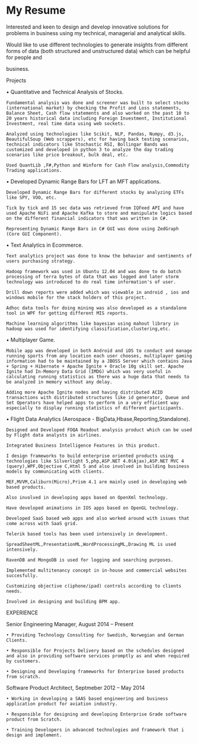 ---
---

# My Resume

Interested and keen to design and develop innovative solutions for problems in business using my technical, managerial and analytical skills. 

Would like to use different technologies to generate insights from different forms of data (both structured and unstructured data) which can be helpful for people and 

business.

Projects

• Quantitative and Technical Analysis of Stocks.
    
    Fundamental analysis was done and screener was built to select stocks (international market) by checking the Profit and Loss statements, Balance Sheet, Cash flow statements and also worked on the past 10 to 20 years historical data including Foreign Investment, Institutional Investment, real time data using web sockets.
    
    Analyzed using technologies like Scikit, NLP, Pandas, Numpy, d3.js, BeautifulSoup (Web scrappers), etc for having back testing scenarios, technical indicators like Stochastic RSI, Bollingar Bands was customized and developed in python 3 to analyze the day trading scenarios like price breakout, bulk deal, etc.

    Used QuantLib ,F#,Python and Winform for Cash Flow analysis,Commodity Trading applications.

• Developed Dynamic Range Bars for LFT an MFT applications.

    Developed Dynamic Range Bars for different stocks by analyzing ETFs like SPY, VOO, etc.

    Tick by tick and 15 sec data was retrieved from IQFeed API and have used Apache NiFi and Apache Kafka to store and manipulate logics based on the different financial indicators that was written in C#.

    Representing Dynamic Range Bars in C# GUI was done using ZedGraph (Core GUI Component).

• Text Analytics in Ecommerce.

    Text analytics project was done to know the behavior and sentiments of users purchasing strategy.

    Hadoop framework was used in Ubuntu 12.04 and was done to do batch processing of terra bytes of data that was logged and later storm technology was introduced to do real time information's of user.

    Drill down reports were added which was viewable in android , ios and windows mobile for the stack holders of this project.

    Adhoc data tools for doing mining was also developed as a standalone tool in WPF for getting different MIS reports.

    Machine learning algorithms like bayesian using mahout library in hadoop was used for identifying classification,clustering,etc.

• Multiplayer Game.

    Mobile app was developed in both Android and iOS to conduct and manage running sports from any location each user chooses, multiplayer gaming information had to be maintained by a JBOSS Server which contains Java + Spring + Hibernate + Apache Ignite + Oracle 10g skill set. Apache Ignite had In-Memory Data Grid (IMDG) which was very useful in calculating running statistics as there was a huge data that needs to be analyzed in memory without any delay.

    Adding more Apache Ignite nodes and having distributed ACID transactions with distributed structures like id generator, Queue and Set Operators have helped apps to perform in a very efficient way especially to display running statistics of different participants.

• Flight Data Analytics (Aerospace - BigData,Hbase,Reporting,Standalone).

    Designed and Developed FOQA Readout analysis product which can be used by Flight data analysts in airlines.

    Integrated Business Intelligence Features in this product.

    I design frameworks to build enterprise oriented products using technologies like Silverlight 5,php,ASP.NET 4.0(Ajax),ASP.NET MVC 4 (query),WPF,Objective C,Html 5 and also involved in building business models by communicating with clients.

    MEF,MVVM,Caliburn(Micro),Prism 4.1 are mainly used in developing web based products.

    Also involved in developing apps based on OpenXml technology.

    Have developed animations in IOS apps based on OpenGL technology.

    Developed SaaS based web apps and also worked around with issues that come across with SaaS grid.

    Telerik based tools has been used intensively in development.

    SpreadSheetML,PresentationML,WordProcessingML,Drawing ML is used intensively.

    RavenDB and MongoDB is used for logging and searching purposes.
    
    Implemented multitenancy concept in in-house and commercial websites succesfully.

    Customizing objective c(iphone/ipad) controls according to clients needs.

    Involved in designing and building BPM app.    



EXPERIENCE

Senior Engineering Manager, August 2014 – Present

    • Providing Technology Consulting for Swedish, Norwegian and German Clients.
    
    • Responsible for Projects Delivery based on the schedules designed and also in providing software services promptly as and when required by customers.
    
    • Designing and Developing frameworks for Enterprise based products from scratch.

Software Product Architect, Septmeber 2012 – May 2014

    • Working in developing a SAAS based engineering and business application product for aviation industry.

    • Responsible for designing and developing Enterprise Grade software product from Scratch.

    • Training Developers in advanced technologies and framework that i design and implement.

    